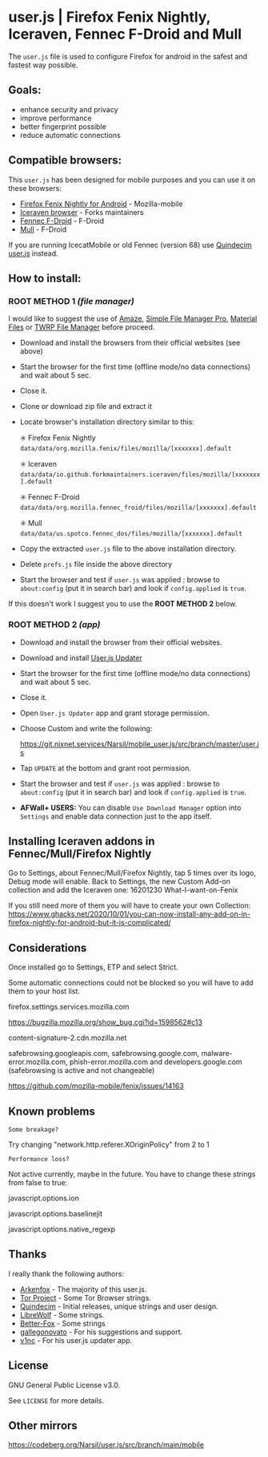 # user.js | Firefox Fenix Nightly, Iceraven, Fennec F-Droid and Mull

The `user.js` file is used to configure Firefox for android in the safest and fastest way possible.



## Goals:

* enhance security and privacy
* improve performance
* better fingerprint possible
* reduce automatic connections



## Compatible browsers:

This `user.js` has been designed for mobile purposes and you can use it on these browsers:

* [Firefox Fenix Nightly for Android](https://firefox-ci-tc.services.mozilla.com/tasks/index/mobile.v2.fenix.nightly.latest) - Mozilla-mobile
* [Iceraven browser](https://github.com/fork-maintainers/iceraven-browser) - Forks maintainers
* [Fennec F-Droid](https://f-droid.org/en/packages/org.mozilla.fennec_fdroid/) - F-Droid
* [Mull](https://f-droid.org/en/packages/us.spotco.fennec_dos/) - F-Droid

If you are running IcecatMobile or old Fennec (version 68) use [Quindecim user.js](https://git.nixnet.xyz/quindecim/mobile_user.js) instead.



## How to install:

### **ROOT METHOD 1** *(file manager)*

I would like to suggest the use of [Amaze](https://github.com/TeamAmaze/AmazeFileManager), [Simple File Manager Pro](https://f-droid.org/en/packages/com.simplemobiletools.filemanager.pro/), [Material Files](https://f-droid.org/packages/me.zhanghai.android.files/) or [TWRP File Manager](https://twrp.me/Devices/) before proceed.
- Download and install the browsers from their official websites (see above)
- Start the browser for the first time (offline mode/no data connections) and wait about 5 sec.
- Close it.
- Clone or download zip file and extract it
- Locate browser's installation directory similar to this:

    ✳️ Firefox Fenix Nightly `data/data/org.mozilla.fenix/files/mozilla/[xxxxxxx].default`

    ✳️ Iceraven `data/data/io.github.forkmaintainers.iceraven/files/mozilla/[xxxxxxx].default`

    ✳️ Fennec F-Droid `data/data/org.mozilla.fennec_froid/files/mozilla/[xxxxxxx].default`

    ✳️ Mull `data/data/us.spotco.fennec_dos/files/mozilla/[xxxxxxx].default`


- Copy the extracted `user.js` file to the above installation directory.
- Delete `prefs.js` file inside the above directory
- Start the browser and test if `user.js` was applied :
 browse to `about:config` (put it in search bar) and look if `config.applied` is `true`.

If this doesn't work I suggest you to use the **ROOT METHOD 2** below.

### **ROOT METHOD 2** *(app)*

- Download and install the browser from their official websites.
- Download and install [User.js Updater](https://github.com/v1nc/user.js-updater/releases)
- Start the browser for the first time (offline mode/no data connections) and wait about 5 sec.
- Close it.
- Open `User.js Updater` app and grant storage permission.
- Choose Custom and write the following:

    https://git.nixnet.services/Narsil/mobile_user.js/src/branch/master/user.js

- Tap `UPDATE` at the bottom and grant root permission.
- Start the browser and test if `user.js` was applied :
  browse to `about:config` (put it in search bar) and look if `config.applied` is `true`.
 
- **AFWall+ USERS:** You can disable `Use Download Manager` option into `Settings` and enable data connection just to the app itself.


## Installing Iceraven addons in Fennec/Mull/Firefox Nightly

Go to Settings, about Fennec/Mull/Firefox Nightly, tap 5 times over its logo, Debug mode will enable.
Back to Settings, the new Custom Add-on collection and add the Iceraven one:
16201230
What-I-want-on-Fenix

If you still need more of them you will have to create your own Collection:
https://www.ghacks.net/2020/10/01/you-can-now-install-any-add-on-in-firefox-nightly-for-android-but-it-is-complicated/


## Considerations

Once installed go to Settings, ETP and select Strict.

Some automatic connections could not be blocked so you will have to add them to your host list.

firefox.settings.services.mozilla.com

https://bugzilla.mozilla.org/show_bug.cgi?id=1598562#c13

content-signature-2.cdn.mozilla.net

safebrowsing.googleapis.com, safebrowsing.google.com, malware-error.mozilla.com, phish-error.mozilla.com and developers.google.com (safebrowsing is active and not changeable)

https://github.com/mozilla-mobile/fenix/issues/14163


## Known problems

`Some breakage?`

Try changing "network.http.referer.XOriginPolicy" from 2 to 1

`Performance loss?`

Not active currently, maybe in the future. 
You have to change these strings from false to true:

javascript.options.ion

javascript.options.baselinejit

javascript.options.native_regexp


## Thanks

I really thank the following authors:

* [Arkenfox](https://github.com/arkenfox/user.js) - The majority of this user.js.
* [Tor Project](https://www.torproject.org) - Some Tor Browser strings.
* [Quindecim](https://git.nixnet.xyz/quindecim/mobile_user.js) - Initial releases, unique strings and user design.
* [LibreWolf](https://gitlab.com/librewolf-community) - Some strings.
* [Better-Fox](https://github.com/yokoffing/Better-Fox) - Some strings
* [gallegonovato](https://git.nixnet.xyz/gallegonovato) - For his suggestions and support.
* [v1nc](https://github.com/v1nc/) - For his user.js updater app.




## License

GNU General Public License v3.0.

See `LICENSE` for more details.

## Other mirrors

https://codeberg.org/Narsil/user.js/src/branch/main/mobile